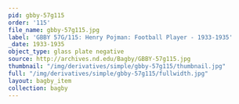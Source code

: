 ```yaml
---
pid: gbby-57g115
order: '115'
file_name: gbby-57g115.jpg
label: 'GBBY 57G/115: Henry Pojman: Football Player - 1933-1935'
_date: 1933-1935
object_type: glass plate negative
source: http://archives.nd.edu/Bagby/GBBY-57g115.jpg
thumbnail: "/img/derivatives/simple/gbby-57g115/thumbnail.jpg"
full: "/img/derivatives/simple/gbby-57g115/fullwidth.jpg"
layout: bagby_item
collection: bagby
---
```

